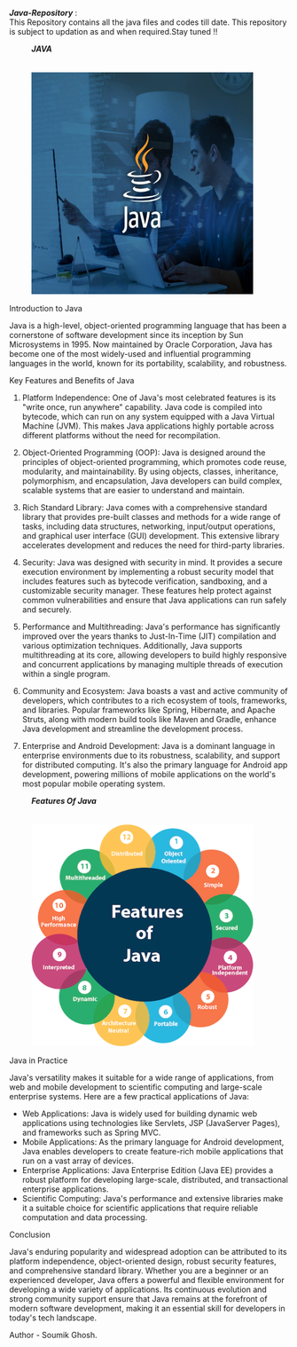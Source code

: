 <b><i>Java-Repository</i></b> :
<br>
This Repository contains all the java files and codes till date.
This repository is subject to updation as and when required.Stay tuned !!
<br>
 <figure>
  <figcaption><b><i>JAVA</i></b></figcaption><br>
   <br>
  <img src="images/clean-code-java-principles.jpg" height="400" width="400" >
  <br>
 </figure>

 
Introduction to Java

Java is a high-level, object-oriented programming language that has been a cornerstone of software development since its inception by Sun Microsystems in 1995. Now maintained by Oracle Corporation, Java has become one of the most widely-used and influential programming languages in the world, known for its portability, scalability, and robustness.

Key Features and Benefits of Java

1. Platform Independence: One of Java's most celebrated features is its "write once, run anywhere" capability. Java code is compiled into bytecode, which can run on any system equipped with a Java Virtual Machine (JVM). This makes Java applications highly portable across different platforms without the need for recompilation.

2. Object-Oriented Programming (OOP): Java is designed around the principles of object-oriented programming, which promotes code reuse, modularity, and maintainability. By using objects, classes, inheritance, polymorphism, and encapsulation, Java developers can build complex, scalable systems that are easier to understand and maintain.

3. Rich Standard Library: Java comes with a comprehensive standard library that provides pre-built classes and methods for a wide range of tasks, including data structures, networking, input/output operations, and graphical user interface (GUI) development. This extensive library accelerates development and reduces the need for third-party libraries.

4. Security: Java was designed with security in mind. It provides a secure execution environment by implementing a robust security model that includes features such as bytecode verification, sandboxing, and a customizable security manager. These features help protect against common vulnerabilities and ensure that Java applications can run safely and securely.

5. Performance and Multithreading: Java's performance has significantly improved over the years thanks to Just-In-Time (JIT) compilation and various optimization techniques. Additionally, Java supports multithreading at its core, allowing developers to build highly responsive and concurrent applications by managing multiple threads of execution within a single program.

6. Community and Ecosystem: Java boasts a vast and active community of developers, which contributes to a rich ecosystem of tools, frameworks, and libraries. Popular frameworks like Spring, Hibernate, and Apache Struts, along with modern build tools like Maven and Gradle, enhance Java development and streamline the development process.

7. Enterprise and Android Development: Java is a dominant language in enterprise environments due to its robustness, scalability, and support for distributed computing. It's also the primary language for Android app development, powering millions of mobile applications on the world's most popular mobile operating system.


 <figure>
  <figcaption><b><i>Features Of Java</i></b></figcaption><br>
  <br>
  <img src="images/java-features.png" height="400" width="400" >
 </figure>



Java in Practice

Java's versatility makes it suitable for a wide range of applications, from web and mobile development to scientific computing and large-scale enterprise systems. Here are a few practical applications of Java:

- Web Applications: Java is widely used for building dynamic web applications using technologies like Servlets, JSP (JavaServer Pages), and frameworks such as Spring MVC.
- Mobile Applications: As the primary language for Android development, Java enables developers to create feature-rich mobile applications that run on a vast array of devices.
- Enterprise Applications: Java Enterprise Edition (Java EE) provides a robust platform for developing large-scale, distributed, and transactional enterprise applications.
- Scientific Computing: Java's performance and extensive libraries make it a suitable choice for scientific applications that require reliable computation and data processing.

Conclusion

Java's enduring popularity and widespread adoption can be attributed to its platform independence, object-oriented design, robust security features, and comprehensive standard library. Whether you are a beginner or an experienced developer, Java offers a powerful and flexible environment for developing a wide variety of applications. Its continuous evolution and strong community support ensure that Java remains at the forefront of modern software development, making it an essential skill for developers in today's tech landscape.
  
</figure>


Author - Soumik Ghosh.
